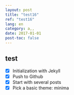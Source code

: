 ```yaml
---
layout: post
title: "test16"
ref: "test16"
lang: en
category: a,,
date: 2017-01-01
post-toc: false
---
```


## test
- [X] Initialization with Jekyll
- [X] Push to Github
- [X] Start with several posts
- [X] Pick a basic theme: minima
